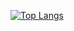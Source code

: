 [![Top Langs](https://github-readme-stats.vercel.app/api/top-langs/?username=CrypticShy)](https://github.com/anuraghazra/github-readme-stats)
